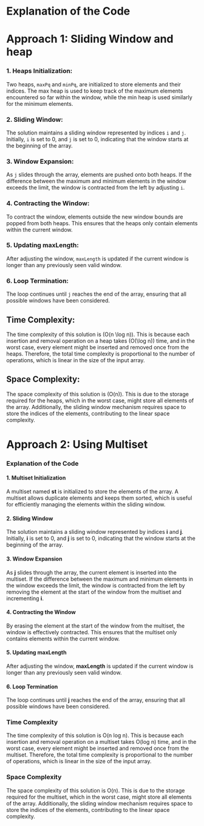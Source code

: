 # Explanation of the Code 
# Approach 1: Sliding Window and heap

### 1\. Heaps Initialization: 
Two heaps, `maxPq` and `minPq`, are initialized to store elements and their indices. The max heap is used to keep track of the maximum elements encountered so far within the window, while the min heap is used similarly for the minimum elements.

### 2\. Sliding Window: 
The solution maintains a sliding window represented by indices `i` and `j`. Initially, `i` is set to 0, and `j` is set to 0, indicating that the window starts at the beginning of the array.

### 3\. Window Expansion: 
As `j` slides through the array, elements are pushed onto both heaps. If the difference between the maximum and minimum elements in the window exceeds the limit, the window is contracted from the left by adjusting `i`.

### 4\. Contracting the Window: 
To contract the window, elements outside the new window bounds are popped from both heaps. This ensures that the heaps only contain elements within the current window.

### 5\. Updating maxLength: 
After adjusting the window, `maxLength` is updated if the current window is longer than any previously seen valid window.

### 6\. Loop Termination: 
The loop continues until `j` reaches the end of the array, ensuring that all possible windows have been considered.

## Time Complexity:

The time complexity of this solution is \(O(n \log n)\). This is because each insertion and removal operation on a heap takes \(O(\log n)\) time, and in the worst case, every element might be inserted and removed once from the heaps. Therefore, the total time complexity is proportional to the number of operations, which is linear in the size of the input array.

## Space Complexity:

The space complexity of this solution is \(O(n)\). This is due to the storage required for the heaps, which in the worst case, might store all elements of the array. Additionally, the sliding window mechanism requires space to store the indices of the elements, contributing to the linear space complexity.

# Approach 2: Using Multiset

### Explanation of the Code

#### 1\. Multiset Initialization

A multiset named **st** is initialized to store the elements of the array. A multiset allows duplicate elements and keeps them sorted, which is useful for efficiently managing the elements within the sliding window.

#### 2\. Sliding Window

The solution maintains a sliding window represented by indices **i** and **j**. Initially, **i** is set to 0, and **j** is set to 0, indicating that the window starts at the beginning of the array.

#### 3\. Window Expansion

As **j** slides through the array, the current element is inserted into the multiset. If the difference between the maximum and minimum elements in the window exceeds the limit, the window is contracted from the left by removing the element at the start of the window from the multiset and incrementing **i**.

#### 4\. Contracting the Window

By erasing the element at the start of the window from the multiset, the window is effectively contracted. This ensures that the multiset only contains elements within the current window.

#### 5\. Updating maxLength

After adjusting the window, **maxLength** is updated if the current window is longer than any previously seen valid window.

#### 6\. Loop Termination

The loop continues until **j** reaches the end of the array, ensuring that all possible windows have been considered.

### Time Complexity

The time complexity of this solution is O(n log n). This is because each insertion and removal operation on a multiset takes O(log n) time, and in the worst case, every element might be inserted and removed once from the multiset. Therefore, the total time complexity is proportional to the number of operations, which is linear in the size of the input array.

### Space Complexity

The space complexity of this solution is O(n). This is due to the storage required for the multiset, which in the worst case, might store all elements of the array. Additionally, the sliding window mechanism requires space to store the indices of the elements, contributing to the linear space complexity.
